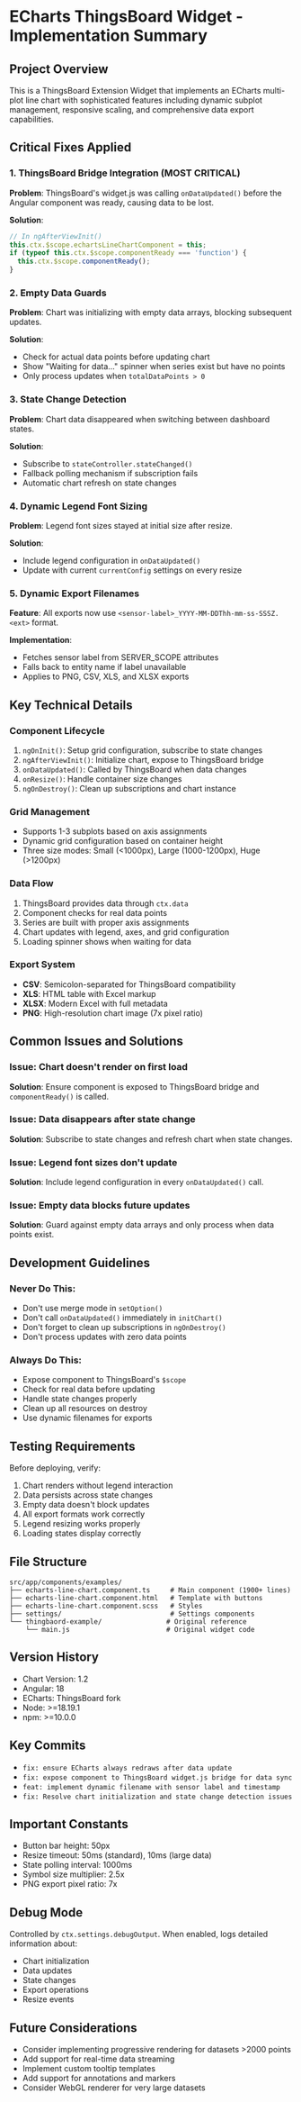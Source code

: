 # ECharts ThingsBoard Widget - Implementation Summary

## Project Overview
This is a ThingsBoard Extension Widget that implements an ECharts multi-plot line chart with sophisticated features including dynamic subplot management, responsive scaling, and comprehensive data export capabilities.

## Critical Fixes Applied

### 1. ThingsBoard Bridge Integration (MOST CRITICAL)
**Problem**: ThingsBoard's widget.js was calling `onDataUpdated()` before the Angular component was ready, causing data to be lost.

**Solution**:
```typescript
// In ngAfterViewInit()
this.ctx.$scope.echartsLineChartComponent = this;
if (typeof this.ctx.$scope.componentReady === 'function') {
  this.ctx.$scope.componentReady();
}
```

### 2. Empty Data Guards
**Problem**: Chart was initializing with empty data arrays, blocking subsequent updates.

**Solution**:
- Check for actual data points before updating chart
- Show "Waiting for data..." spinner when series exist but have no points
- Only process updates when `totalDataPoints > 0`

### 3. State Change Detection
**Problem**: Chart data disappeared when switching between dashboard states.

**Solution**:
- Subscribe to `stateController.stateChanged()`
- Fallback polling mechanism if subscription fails
- Automatic chart refresh on state changes

### 4. Dynamic Legend Font Sizing
**Problem**: Legend font sizes stayed at initial size after resize.

**Solution**:
- Include legend configuration in `onDataUpdated()`
- Update with current `currentConfig` settings on every resize

### 5. Dynamic Export Filenames
**Feature**: All exports now use `<sensor-label>_YYYY-MM-DDThh-mm-ss-SSSZ.<ext>` format.

**Implementation**:
- Fetches sensor label from SERVER_SCOPE attributes
- Falls back to entity name if label unavailable
- Applies to PNG, CSV, XLS, and XLSX exports

## Key Technical Details

### Component Lifecycle
1. `ngOnInit()`: Setup grid configuration, subscribe to state changes
2. `ngAfterViewInit()`: Initialize chart, expose to ThingsBoard bridge
3. `onDataUpdated()`: Called by ThingsBoard when data changes
4. `onResize()`: Handle container size changes
5. `ngOnDestroy()`: Clean up subscriptions and chart instance

### Grid Management
- Supports 1-3 subplots based on axis assignments
- Dynamic grid configuration based on container height
- Three size modes: Small (<1000px), Large (1000-1200px), Huge (>1200px)

### Data Flow
1. ThingsBoard provides data through `ctx.data`
2. Component checks for real data points
3. Series are built with proper axis assignments
4. Chart updates with legend, axes, and grid configuration
5. Loading spinner shows when waiting for data

### Export System
- **CSV**: Semicolon-separated for ThingsBoard compatibility
- **XLS**: HTML table with Excel markup
- **XLSX**: Modern Excel with full metadata
- **PNG**: High-resolution chart image (7x pixel ratio)

## Common Issues and Solutions

### Issue: Chart doesn't render on first load
**Solution**: Ensure component is exposed to ThingsBoard bridge and `componentReady()` is called.

### Issue: Data disappears after state change
**Solution**: Subscribe to state changes and refresh chart when state changes.

### Issue: Legend font sizes don't update
**Solution**: Include legend configuration in every `onDataUpdated()` call.

### Issue: Empty data blocks future updates
**Solution**: Guard against empty data arrays and only process when data points exist.

## Development Guidelines

### Never Do This:
- Don't use merge mode in `setOption()`
- Don't call `onDataUpdated()` immediately in `initChart()`
- Don't forget to clean up subscriptions in `ngOnDestroy()`
- Don't process updates with zero data points

### Always Do This:
- Expose component to ThingsBoard's `$scope`
- Check for real data before updating
- Handle state changes properly
- Clean up all resources on destroy
- Use dynamic filenames for exports

## Testing Requirements
Before deploying, verify:
1. Chart renders without legend interaction
2. Data persists across state changes
3. Empty data doesn't block updates
4. All export formats work correctly
5. Legend resizing works properly
6. Loading states display correctly

## File Structure
```
src/app/components/examples/
├── echarts-line-chart.component.ts     # Main component (1900+ lines)
├── echarts-line-chart.component.html   # Template with buttons
├── echarts-line-chart.component.scss   # Styles
├── settings/                           # Settings components
└── thingbaord-example/                # Original reference
    └── main.js                        # Original widget code
```

## Version History
- Chart Version: 1.2
- Angular: 18
- ECharts: ThingsBoard fork
- Node: >=18.19.1
- npm: >=10.0.0

## Key Commits
- `fix: ensure ECharts always redraws after data update`
- `fix: expose component to ThingsBoard widget.js bridge for data sync`
- `feat: implement dynamic filename with sensor label and timestamp`
- `fix: Resolve chart initialization and state change detection issues`

## Important Constants
- Button bar height: 50px
- Resize timeout: 50ms (standard), 10ms (large data)
- State polling interval: 1000ms
- Symbol size multiplier: 2.5x
- PNG export pixel ratio: 7x

## Debug Mode
Controlled by `ctx.settings.debugOutput`. When enabled, logs detailed information about:
- Chart initialization
- Data updates
- State changes
- Export operations
- Resize events

## Future Considerations
- Consider implementing progressive rendering for datasets >2000 points
- Add support for real-time data streaming
- Implement custom tooltip templates
- Add support for annotations and markers
- Consider WebGL renderer for very large datasets
